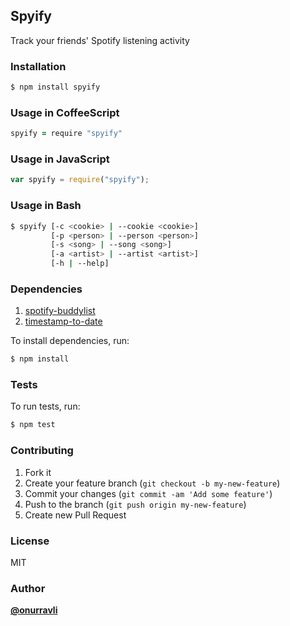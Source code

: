 ## Spyify

Track your friends' Spotify listening activity

### Installation

```bash
$ npm install spyify
```

### Usage in CoffeeScript

```coffee
spyify = require "spyify"
```

### Usage in JavaScript

```js
var spyify = require("spyify");
```

### Usage in Bash

<!-- 
    console.log("usage: spyify [-c <cookie> | --cookie <cookie>] [-p <person> | --person <person>] [-s <song> | --song <song>] [-a <artist> | --artist <artist>] [-h | --help]");
 -->

```bash
$ spyify [-c <cookie> | --cookie <cookie>]
         [-p <person> | --person <person>] 
         [-s <song> | --song <song>] 
         [-a <artist> | --artist <artist>] 
         [-h | --help]
```

### Dependencies

1. [spotify-buddylist]()
2. [timestamp-to-date]()

To install dependencies, run:

```bash
$ npm install
```

### Tests

To run tests, run:

```bash
$ npm test
```

### Contributing

1. Fork it
2. Create your feature branch (`git checkout -b my-new-feature`)
3. Commit your changes (`git commit -am 'Add some feature'`)
4. Push to the branch (`git push origin my-new-feature`)
5. Create new Pull Request

### License

MIT

### Author

[**@onurravli**](https://github.com/onurravli)
